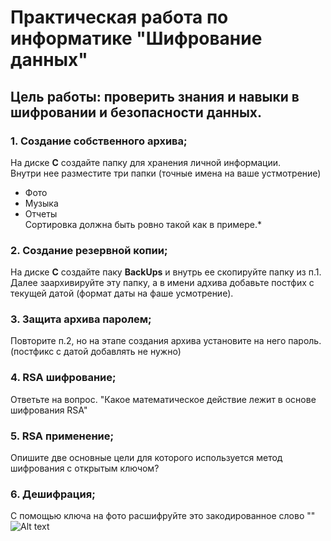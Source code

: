# Практическая работа по информатике "Шифрование данных"
##  Цель работы: проверить знания и навыки в шифровании и безопасности данных.

### 1. Создание собственного архива;
На диске **С** создайте папку для хранения личной информации.  
Внутри нее разместите три папки (точные имена на ваше устмотрение)
* Фото
* Музыка
* Отчеты  
Сортировка должна быть ровно такой как в примере.*

### 2. Создание резервной копии;
На диске **С** создайте паку **BackUps** и внутрь ее скопируйте папку из п.1. Далее заархивируйте эту папку, а в имени адхива добавьте постфих с текущей датой (формат даты на фаше усмотрение).  

### 3. Защита архива паролем;
Повторите п.2, но на этапе создания архива установите на него пароль. (постфикс с датой добавлять не нужно)  

### 4. RSA шифрование;
Ответьте на вопрос. "Какое математическое действие лежит в основе шифрования RSA"  

### 5. RSA применение;  
Опишите две основные цели для которого используется метод шифрования с открытым ключом?

### 6. Дешифрация;
С помощью ключа на фото расшифруйте это закодированное слово ""  
![Alt text](https://imgur.com/CA8rrQs)  
